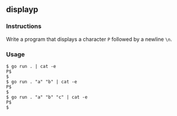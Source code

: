 ## displayp

### Instructions

Write a program that displays a character `P` followed by a newline `\n`.

### Usage

```console
$ go run . | cat -e
P$
$
$ go run . "a" "b" | cat -e
P$
$
$ go run . "a" "b" "c" | cat -e
P$
$
```